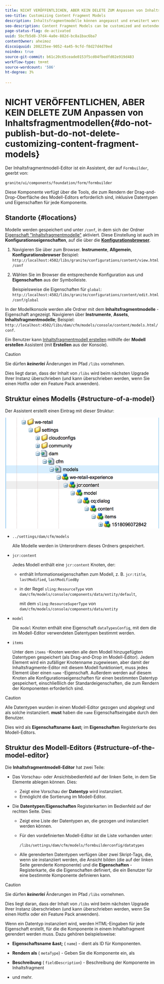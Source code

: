 ```yaml
---
title: NICHT VERÖFFENTLICHEN, ABER KEIN DELETE ZUM Anpassen von Inhaltsfragmentmodellen
seo-title: Customizing Content Fragment Models
description: Inhaltsfragmentmodelle können angepasst und erweitert werden.
seo-description: Content Fragment Models can be customized and extended.
page-status-flag: de-activated
uuid: 5bcfb5d8-37d4-4a0e-882d-bc8a1bac6ba7
contentOwner: aheimoz
discoiquuid: 208225ee-9052-4a45-9cfd-f8d27d4d70ed
noindex: true
source-git-commit: b61c20c65ceade0153f5cd04fbedfd02e919d483
workflow-type: tm+mt
source-wordcount: '586'
ht-degree: 3%

---
```



# NICHT VERÖFFENTLICHEN, ABER KEIN DELETE ZUM Anpassen von Inhaltsfragmentmodellen{#do-not-publish-but-do-not-delete-customizing-content-fragment-models}

Der Inhaltsfragmentmodell-Editor ist ein Assistent, der auf `Formbuilder`, geerbt von:

`granite/ui/components/foundation/form/formbuilder`

Diese Komponente verfügt über die Tools, die zum Rendern der Drag-and-Drop-Oberfläche des Modell-Editors erforderlich sind, inklusive Datentypen und Eigenschaften für jede Komponente.

## Standorte {#locations}

Modelle werden gespeichert und unter `/conf`, in dem sich der Ordner [Eigenschaft &quot;Inhaltsfragmentmodelle&quot;](/help/assets/content-fragments-models.md#enable-content-fragment-models) aktiviert. Diese Einstellung ist auch im **Konfigurationseigenschaften**, auf die über die **[Konfigurationsbrowser](/help/sites-administering/configurations.md)**.

1. Navigieren Sie über zum Browser. **Instrumente**, **Allgemein**, **Konfigurationsbrowser**
Beispiel: 
`http://localhost:4502/libs/granite/configurations/content/view.html/conf`

1. Wählen Sie im Browser die entsprechende Konfiguration aus und **Eigenschaften** aus der Symbolleiste.

   Beispielsweise die Eigenschaften für `global`: `http://localhost:4502/libs/granite/configurations/content/edit.html/conf/global`

In der Modellkonsole werden alle Ordner mit dem **Inhaltsfragmentmodelle** -Eigenschaft angezeigt. Navigieren über **Instrumente**, **Assets**, **Inhaltsfragmentmodelle**; Beispiel: `http://localhost:4502/libs/dam/cfm/models/console/content/models.html/conf`.

Ein Benutzer kann [Inhaltsfragmentmodell erstellen](/help/assets/content-fragments-models.md#creating-a-content-fragment-model) mithilfe der **Modell erstellen** Assistent (mit **Erstellen** aus der Konsole).

>[!CAUTION]
>
>Sie dürfen ***keinerlei*** Änderungen im Pfad `/libs` vornehmen.
>
>Dies liegt daran, dass der Inhalt von `/libs` wird beim nächsten Upgrade Ihrer Instanz überschrieben (und kann überschrieben werden, wenn Sie einen Hotfix oder ein Feature Pack anwenden).

## Struktur eines Modells {#structure-of-a-model}

Der Assistent erstellt einen Eintrag mit dieser Struktur:

![cf-54](assets/cf-54.png)

* `../settings/dam/cfm/models`

   Alle Modelle werden in Unterordnern dieses Ordners gespeichert.

* `jcr:content`

   Jedes Modell enthält eine `jcr:content` Knoten, der:

   * enthält Informationseigenschaften zum Modell, z. B. `jcr:title`, `lastModified`, `lastModifiedBy`
   * in der Regel `sling:ResourceType` von `dam/cfm/models/console/components/data/entity/default`,

      mit dem `sling:ResourceSuperType` von `dam/cfm/models/console/components/data/entity`

* `model`

   Die `model` Knoten enthält eine Eigenschaft `dataTypesConfig`, mit dem die im Modell-Editor verwendeten Datentypen bestimmt werden.

* `items`

   Unter dem `items` -Knoten werden alle dem Modell hinzugefügten Datentypen gespeichert (als Drag-and-Drop im Modell-Editor). Jedem Element wird ein zufälliger Knotenname zugewiesen, aber damit der Inhaltsfragmente-Editor mit diesem Modell funktioniert, muss jedes Element über einen `name` -Eigenschaft. Außerdem werden auf diesem Knoten alle Konfigurationseigenschaften für einen bestimmten Datentyp gespeichert, einschließlich der Standardeigenschaften, die zum Rendern der Komponenten erforderlich sind.

>[!CAUTION]
>
>Alle Datentypen wurden in einen Modell-Editor gezogen und abgelegt und als solche instanziiert. **must** haben die `name` Eigenschaftseingabe durch den Benutzer.
>
>Dies wird als **Eigenschaftsname &amp;ast;** im **Eigenschaften** Registerkarte des Modell-Editors.

## Struktur des Modell-Editors {#structure-of-the-model-editor}

Die **Inhaltsfragmentmodell-Editor** hat zwei Teile:

* Das Vorschau- oder Ansichtsbedienfeld auf der linken Seite, in dem Sie Elemente ablegen können. Dies:

   * Zeigt eine Vorschau der **Datentyp** wird instanziiert.
   * Ermöglicht die Sortierung im Modell-Editor.

* Die **Datentypen**/**Eigenschaften** Registerkarten im Bedienfeld auf der rechten Seite. Dies:

   * Zeigt eine Liste der Datentypen an, die gezogen und instanziiert werden können.
   * Für den vordefinierten Modell-Editor ist die Liste vorhanden unter:

      `/libs/settings/dam/cfm/models/formbuilderconfig/datatypes`

      <!-- Please uncomment when file is used
      This node contains all the data types currently supported in the model editor. For more information on how to configure the data types, see [Customizing Data Types for Content Fragment Models](/help/sites-developing/customizing-content-fragment-model-data-types.md).
      -->

   * Alle gerenderten Datentypen verfügen über zwei Skript-Tags, die, wenn sie instanziiert werden, die Ansicht bilden (die auf der linken Seite gerenderte Komponente) und die **Eigenschaften** -Registerkarte, die die Eigenschaften definiert, die ein Benutzer für eine bestimmte Komponente definieren kann.

>[!CAUTION]
>
>Sie dürfen ***keinerlei*** Änderungen im Pfad `/libs` vornehmen.
>
>Dies liegt daran, dass der Inhalt von `/libs` wird beim nächsten Upgrade Ihrer Instanz überschrieben (und kann überschrieben werden, wenn Sie einen Hotfix oder ein Feature Pack anwenden).

<!-- Please uncomment when files are used
The properties on the right side define a form that is submitted directly into JCR under `/conf`; see the path in the example [Structure of a Model](/help/sites-developing/customizing-content-fragment-models.md#structure-of-a-model).
-->

Wenn ein Datentyp instanziiert wird, werden HTML-Eingaben für jede Eigenschaft erstellt, für die die Komponente in einem Inhaltsfragment gerendert werden muss. Dazu gehören beispielsweise:

* **Eigenschaftsname &amp;ast;** ( `name`) - dient als ID für Komponenten.

* **Rendern als** ( `metaType`) - Geben Sie die Komponente ein, als

* **Beschreibung** ( `fieldDescription`) - Beschreibung der Komponente im Inhaltsfragment

* und mehr.

